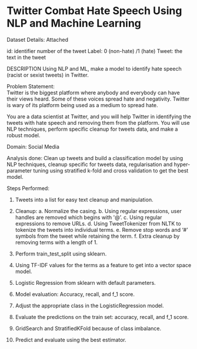 # Twitter Combat Hate Speech Using NLP and Machine Learning

Dataset Details: 
Attached

id: identifier number of the tweet
Label: 0 (non-hate) /1 (hate)
Tweet: the text in the tweet


DESCRIPTION
Using NLP and ML, make a model to identify hate speech (racist or sexist tweets) in Twitter.

Problem Statement:  
Twitter is the biggest platform where anybody and everybody can have their views heard. Some of these voices spread hate and negativity. Twitter is wary of its platform being used as a medium  to spread hate. 

You are a data scientist at Twitter, and you will help Twitter in identifying the tweets with hate speech and removing them from the platform. You will use NLP techniques, perform specific cleanup for tweets data, and make a robust model.

Domain: Social Media

Analysis done: Clean up tweets and build a classification model by using NLP techniques, cleanup specific for tweets data, regularisation and hyper-parameter tuning using stratified k-fold and cross validation to get the best model.

Steps Performed:

1. Tweets into a list for easy text cleanup and manipulation.
2. Cleanup: 
	a. Normalize the casing.
	b. Using regular expressions, user handles are removed which begins with '@’.
	c. Using regular expressions to remove URLs.
	d. Using TweetTokenizer from NLTK to tokenize the tweets into individual terms.
	e. Remove stop words and ‘#’ symbols from the tweet while retaining the term.
	f. Extra cleanup by removing terms with a length of 1.

3. Perform train_test_split using sklearn.
4. Using TF-IDF values for the terms as a feature to get into a vector space model.
5. Logistic Regression from sklearn with default parameters.
6. Model evaluation: Accuracy, recall, and f_1 score.
7. Adjust the appropriate class in the LogisticRegression model.
8. Evaluate the predictions on the train set: accuracy, recall, and f_1 score.
9. GridSearch and StratifiedKFold because of class imbalance.
10. Predict and evaluate using the best estimator.
